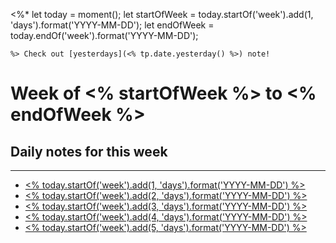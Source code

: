 <%* 
	let today = moment();
	let startOfWeek = today.startOf('week').add(1, 'days').format('YYYY-MM-DD');
	let endOfWeek = today.endOf('week').format('YYYY-MM-DD');
	
	%> Check out [yesterdays](<% tp.date.yesterday() %>) note!
# Week of <% startOfWeek %> to <% endOfWeek %>
## Daily notes for this week
___
- [<% today.startOf('week').add(1, 'days').format('YYYY-MM-DD') %>](<% today.startOf('week').add(1, 'days').format('YYYY-MM-DD') %>)
- [<% today.startOf('week').add(2, 'days').format('YYYY-MM-DD') %>](<% today.startOf('week').add(2, 'days').format('YYYY-MM-DD') %>)
- [<% today.startOf('week').add(3, 'days').format('YYYY-MM-DD') %>](<% today.startOf('week').add(3, 'days').format('YYYY-MM-DD') %>)
- [<% today.startOf('week').add(4, 'days').format('YYYY-MM-DD') %>](<% today.startOf('week').add(4, 'days').format('YYYY-MM-DD') %>)
- [<% today.startOf('week').add(5, 'days').format('YYYY-MM-DD') %>](<% today.startOf('week').add(5, 'days').format('YYYY-MM-DD') %>)